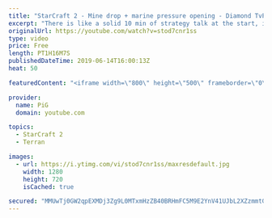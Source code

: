 ```yaml
---
title: "StarCraft 2 - Mine drop + marine pressure opening - Diamond TvP Coaching session"
excerpt: "There is like a solid 10 min of strategy talk at the start, if you are not interested feel free to skip this ;)   Like the content? Then consider to leave a thumbs up and subscribe! ;) Videos don’t appear in your feed and you want to get notified about new uploads? Press the bell Icon :) -- Watch live"
originalUrl: https://youtube.com/watch?v=stod7cnr1ss
type: video
price: Free
length: PT1H16M7S
publishedDateTime: 2019-06-14T16:00:13Z
heat: 50

featuredContent: "<iframe width=\"800\" height=\"500\" frameborder=\"0\" src=\"https://www.youtube.com/embed/stod7cnr1ss\" allow=\"accelerometer; autoplay; encrypted-media; gyroscope; picture-in-picture\" allowfullscreen></iframe>"

provider:
  name: PiG
  domain: youtube.com

topics:
  - StarCraft 2
  - Terran

images:
  - url: https://i.ytimg.com/vi/stod7cnr1ss/maxresdefault.jpg
    width: 1280
    height: 720
    isCached: true

secured: "MMUwTj0GW2qpEXMDj3Zg9L0MTxmHzZB40BRHmFC5M9E2YnV41UJbL2XZzmmtGlDkSHj9Yv0wv0deuM+py/CEatp+Vgwn7BkE+UiO6LeacX8HaA6q2UqPUYBlVVArC6xynXB6ToIyawNMAGnQev9StPrSnETUz8IckUPTdlRWawslc33Y10tVW7IQaGtelFYvDLbKmqRn3ZLxhdQTkdnsfDcTAVvJPtoSHalJJnQJH53RKr0BCN2uy20SGVZZVeDsPHTrDyERSB9yVQjPG/P0DQDFbhs+ufNY76dkomaMPwLJiDUrBKoCSSrDTz18TVGqabJRCuumHLWaDPqpvGSPlQz7vGN7fWafq4Nq0IG1AycRWGLYl/8eATAUXHGZpomgPv8o6hoWJMgFQcgcUDei+q0uCq1r98iGaT+mYMPuMz0=;71x+e7krGF8F/Eq2TYp/vg=="
---
```


